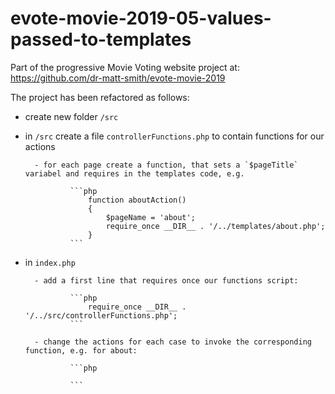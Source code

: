 # evote-movie-2019-05-values-passed-to-templates

Part of the progressive Movie Voting website project at:
https://github.com/dr-matt-smith/evote-movie-2019

The project has been refactored as follows:

- create new folder `/src`

- in `/src` create a file `controllerFunctions.php` to contain functions for our actions

        - for each page create a function, that sets a `$pageTitle` variabel and requires in the templates code, e.g.
        
                ```php
                    function aboutAction()
                    {
                        $pageName = 'about';
                        require_once __DIR__ . '/../templates/about.php';
                    }
                ```
                
- in `index.php`

        - add a first line that requires once our functions script:
        
                ```php
                    require_once __DIR__ . '/../src/controllerFunctions.php';
                ```
        
        - change the actions for each case to invoke the corresponding function, e.g. for about:
        
                ```php
                    
                ```


